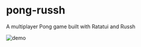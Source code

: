 # pong-russh

A multiplayer Pong game built with Ratatui and Russh

![demo](https://github.com/joshka/pong-russh/assets/381361/a1433172-44cc-4c58-8316-bd5702008e19)
